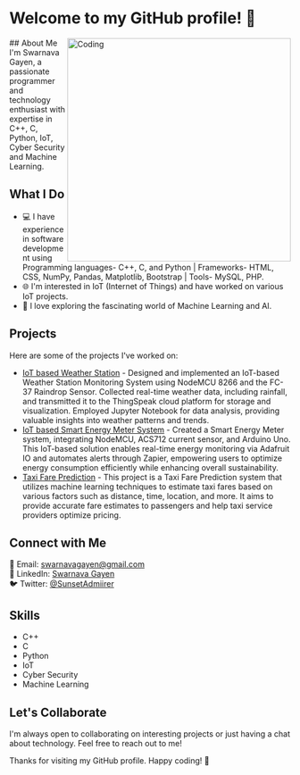 # Welcome to my GitHub profile! 👋
<img align="right" alt="Coding" width="400" src="https://i.pinimg.com/originals/09/c6/29/09c62903beeba336dc9da76eb5c9a107.gif">
## About Me
I'm Swarnava Gayen, a passionate programmer and technology enthusiast with expertise in C++, C, Python, IoT, Cyber Security and Machine Learning.

## What I Do
- 💻 I have experience in software development using
         Programming languages- C++, C, and Python  |  Frameworks- HTML, CSS, NumPy, Pandas, Matplotlib, Bootstrap  |  Tools- MySQL, PHP.
- 🌐 I'm interested in IoT (Internet of Things) and have worked on various IoT projects.
- 🤖 I love exploring the fascinating world of Machine Learning and AI.

## Projects
Here are some of the projects I've worked on:
- [IoT based Weather Station](https://github.com/raj007-star/Weather-Station-) - Designed and implemented an IoT-based Weather Station Monitoring System using NodeMCU 8266 and the FC-37 Raindrop Sensor. Collected real-time weather data, including rainfall, and transmitted it to the ThingSpeak cloud platform for storage and visualization. Employed Jupyter Notebook for data analysis, providing valuable insights into weather patterns and trends.
- [IoT based Smart Energy Meter System](https://github.com/raj007-star/Smart-Energy-Meter) - Created a Smart Energy Meter system, integrating NodeMCU, ACS712 current sensor, and Arduino Uno. This IoT-based solution enables real-time energy monitoring via Adafruit IO and automates alerts through Zapier, empowering users to optimize energy consumption efficiently while enhancing overall sustainability.
- [Taxi Fare Prediction](https://github.com/raj007-star/Taxi-Fare-Prediction) - This project is a Taxi Fare Prediction system that utilizes machine learning techniques to estimate taxi fares based on various factors such as distance, time, location, and more. It aims to provide accurate fare estimates to passengers and help taxi service providers optimize pricing.

## Connect with Me
📧 Email: [swarnavagayen@gmail.com](mailto:swarnavagayen@gmail.com)    
💼 LinkedIn: [Swarnava Gayen](https://www.linkedin.com/in/swarnava-gayen)    
🐦 Twitter: [@SunsetAdmiirer](https://twitter.com/SunsetAdmiirer)
  

## Skills
- C++
- C
- Python
- IoT
- Cyber Security
- Machine Learning

## Let's Collaborate
I'm always open to collaborating on interesting projects or just having a chat about technology. Feel free to reach out to me!

Thanks for visiting my GitHub profile. Happy coding! 🚀
